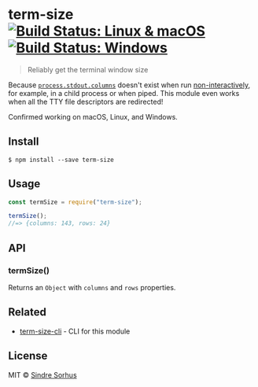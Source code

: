 # term-size [![Build Status: Linux & macOS](https://travis-ci.org/sindresorhus/term-size.svg?branch=master)](https://travis-ci.org/sindresorhus/term-size) [![Build Status: Windows](https://ci.appveyor.com/api/projects/status/c3tydg6uedsk0bob/branch/master?svg=true)](https://ci.appveyor.com/project/sindresorhus/term-size/branch/master)

> Reliably get the terminal window size

Because [`process.stdout.columns`](https://nodejs.org/api/tty.html#tty_writestream_columns) doesn't exist when run [non-interactively](http://www.tldp.org/LDP/abs/html/intandnonint.html), for example, in a child process or when piped. This module even works when all the TTY file descriptors are redirected!

Confirmed working on macOS, Linux, and Windows.

## Install

```
$ npm install --save term-size
```

## Usage

```js
const termSize = require("term-size");

termSize();
//=> {columns: 143, rows: 24}
```

## API

### termSize()

Returns an `Object` with `columns` and `rows` properties.

## Related

- [term-size-cli](https://github.com/sindresorhus/term-size-cli) - CLI for this module

## License

MIT © [Sindre Sorhus](https://sindresorhus.com)
